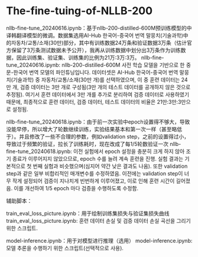 # The-fine-tuing-of-NLLB-200

nllb-fine-tune_20240616.ipynb：基于nllb-200-distilled-600M预训练模型的中译韩翻译模型的微调。数据集选用AI-Hub 한국어-중국어 번역 말뭉치(기술과학)中的자동차/교통/소재(30만)部分，其中有训练数据24万条和验证数据3万条（估计官方保留了3万条测试数据未予公开），我再从训练数据中划分出3万条作为训练数据，因此训练集、验证集、训练集的比例为21万:3万:3万。
nllb-fine-tune_20240616.ipynb: nllb-200-distilled-600M 사전 학습 모델을 기반으로 한 중문-한국어 번역 모델의 파인튜닝입니다. 데이터셋은 AI-Hub 한국어-중국어 번역 말뭉치(기술과학) 중 자동차/교통/소재(30만 개)를 선택하였으며, 이 중 훈련 데이터는 24만 개, 검증 데이터는 3만 개로 구성됨(3만 개의 테스트 데이터를 공개하지 않은 것으로 추정됨). 여기서 훈련 데이터에서 3만 개를 추가로 분리하여 검증 데이터로 사용하였기 때문에, 최종적으로 훈련 데이터, 검증 데이터, 테스트 데이터의 비율은 21만:3만:3만으로 설정됨.

nllb-fine-tune_20240618.ipynb：由于前一次实验中epoch设置得不够大，导致没能早停，所以增大了轮数继续训练，实验结果基本和第一次一样（甚至略低于）。并且修改了一些不合理的参数，例如validation step，之前的设置得过小，导致过于频繁的验证，拉长了训练耗时，现在改成了每1/5轮数验证一次
nllb-fine-tune_20240618.ipynb: 이전 실험에서 epoch 설정을 충분히 크게 하지 않아 조기 종료가 이루어지지 않았으므로, epoch 수를 늘려 계속 훈련을 진행. 실험 결과는 기본적으로 첫 번째 실험과 비슷했으며(심지어 약간 낮은 결과도 나옴). 또한 validation step과 같은 일부 비합리적인 매개변수를 수정하였음. 이전에는 validation step이 너무 작게 설정되어 검증이 지나치게 빈번하게 이루어졌고, 이로 인해 훈련 시간이 길어졌음. 이를 개선하여 1/5 epoch 마다 검증을 수행하도록 수정함.

辅助脚本：

train_eval_loss_picture.ipynb：用于绘制训练集损失与验证集损失曲线
train_eval_loss_picture.ipynb: 훈련 데이터 손실 및 검증 데이터 손실 곡선을 그리기 위한 스크립트.

model-inference.ipynb：用于对模型进行推理（选用）
model-inference.ipynb: 모델 추론을 수행하기 위한 스크립트(선택적으로 사용).
